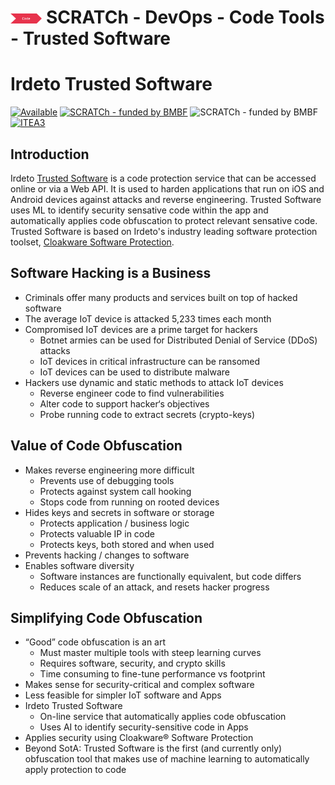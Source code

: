 # <img src="../../../images/code.png" alt ='code'  width="10%" > SCRATCh - DevOps - Code Tools - Trusted Software

# Irdeto Trusted Software

[![Available](https://img.shields.io/badge/status-available-green)](https://irdeto.com/trusted-software/)
[![SCRATCh - funded by BMBF](https://img.shields.io/badge/part%20of-SCRATCh-yellow)](https://scratch-itea3.eu/)
![SCRATCh - funded by BMBF](https://img.shields.io/badge/funded%20by-BMBF-blue)
[![ITEA3](https://img.shields.io/badge/supported%20by-ITEA3-orange)](https://www.itea3.org)

## Introduction
Irdeto [Trusted Software] is a code protection service that can be accessed online or via a Web API. It is used to harden applications that run on iOS and Android devices against attacks and reverse engineering. Trusted Software uses ML to identify security sensative code within the app and automatically applies code obfuscation to protect relevant sensative code. Trusted Software is based on Irdeto's industry leading software protection toolset, [Cloakware Software Protection].

## Software Hacking is a Business
* Criminals offer many products and services built on top of hacked software
* The average IoT device is attacked 5,233 times each month
* Compromised IoT devices are a prime target for hackers
  * Botnet armies can be used for Distributed Denial of Service (DDoS) attacks
  * IoT devices in critical infrastructure can be ransomed
  * IoT devices can be used to distribute malware
* Hackers use dynamic and static methods to attack IoT devices
  * Reverse engineer code to find vulnerabilities
  * Alter code to support hacker‘s objectives
  * Probe running code to extract secrets (crypto-keys)

## Value of Code Obfuscation
* Makes reverse engineering more difficult
  * Prevents use of debugging tools
  * Protects against system call hooking
  * Stops code from running on rooted devices
* Hides keys and secrets in software or storage
  * Protects application / business logic
  * Protects valuable IP in code
  * Protects keys, both stored and when used
* Prevents hacking / changes to software
* Enables software diversity
  * Software instances are functionally equivalent, but code differs
  * Reduces scale of an attack, and resets hacker progress

## Simplifying Code Obfuscation
* “Good” code obfuscation is an art
  * Must master multiple tools with steep learning curves
  * Requires software, security, and crypto skills
  * Time consuming to fine-tune performance vs footprint
* Makes sense for security-critical and complex software
* Less feasible for simpler IoT software and Apps
* Irdeto Trusted Software
  * On-line service that automatically applies code obfuscation
  * Uses AI to identify security-sensitive code in Apps
* Applies security using Cloakware® Software Protection
* Beyond SotA: Trusted Software is the first (and currently only) obfuscation tool that makes use of machine learning to automatically apply protection to code

[Trusted Software]: https://irdeto.com/trusted-software/ 
[Cloakware Software Protection]: https://irdeto.com/cloakware-software-protection/
